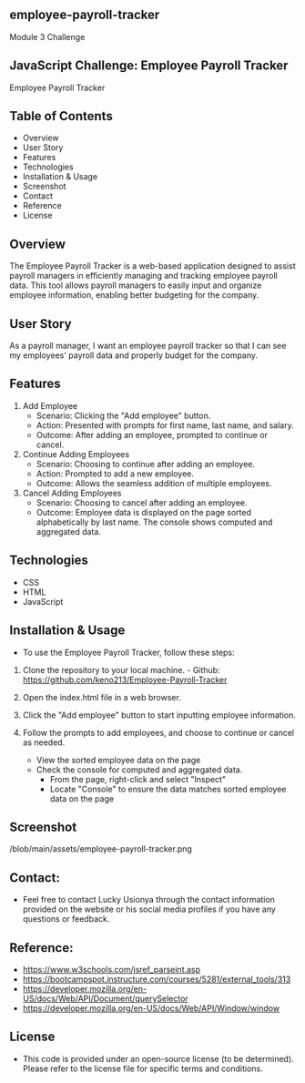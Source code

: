 ## employee-payroll-tracker
Module 3 Challenge

## JavaScript Challenge: Employee Payroll Tracker
Employee Payroll Tracker

## Table of Contents
- Overview
- User Story
- Features
- Technologies
- Installation & Usage
- Screenshot
- Contact
- Reference
- License

## Overview
The Employee Payroll Tracker is a web-based application designed to assist payroll managers in efficiently managing and tracking employee payroll data. This tool allows payroll managers to easily input and organize employee information, enabling better budgeting for the company.

## User Story
As a payroll manager, I want an employee payroll tracker so that I can see my employees' payroll data and properly budget for the company.

## Features
1. Add Employee
    - Scenario: Clicking the "Add employee" button.
    - Action: Presented with prompts for first name, last name, and salary.
    - Outcome: After adding an employee, prompted to continue or cancel.
2. Continue Adding Employees
    - Scenario: Choosing to continue after adding an employee.
    - Action: Prompted to add a new employee.
    - Outcome: Allows the seamless addition of multiple employees.
3. Cancel Adding Employees
    - Scenario: Choosing to cancel after adding an employee.
    - Outcome: Employee data is displayed on the page sorted alphabetically by last name. The console shows computed and aggregated data.

## Technologies
- CSS
- HTML
- JavaScript

##  Installation & Usage
- To use the Employee Payroll Tracker, follow these steps:
1. Clone the repository to your local machine.
        - Github: https://github.com/keno213/Employee-Payroll-Tracker

2. Open the index.html file in a web browser.

3. Click the "Add employee" button to start inputting employee information.

4. Follow the prompts to add employees, and choose to continue or cancel as needed.
    - View the sorted employee data on the page
    - Check the console for computed and aggregated data.
        - From the page, right-click and select "Inspect"
        - Locate "Console" to ensure the data matches sorted employee data on the page

## Screenshot
/blob/main/assets/employee-payroll-tracker.png

## Contact:
- Feel free to contact Lucky Usionya through the contact information provided on the website or his social media profiles if you have any questions or feedback.

## Reference:
- https://www.w3schools.com/jsref_parseint.asp
- https://bootcampspot.instructure.com/courses/5281/external_tools/313
- https://developer.mozilla.org/en-US/docs/Web/API/Document/querySelector
- https://developer.mozilla.org/en-US/docs/Web/API/Window/window

## License
- This code is provided under an open-source license (to be determined). Please refer to the license file for specific terms and conditions.
